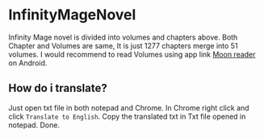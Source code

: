 # InfinityMageNovel

Infinity Mage novel is divided into volumes and chapters above.
Both Chapter and Volumes are same, It is just 1277 chapters merge into 51 volumes. I would recommend to read Volumes using app link [Moon reader](https://play.google.com/store/apps/details?id=com.flyersoft.moonreader&hl=en&gl=US) on Android.

## How do i translate?
Just open txt file in both notepad and Chrome. In Chrome right click and click `Translate to English`. Copy the translated txt in Txt file opened in notepad. Done.
